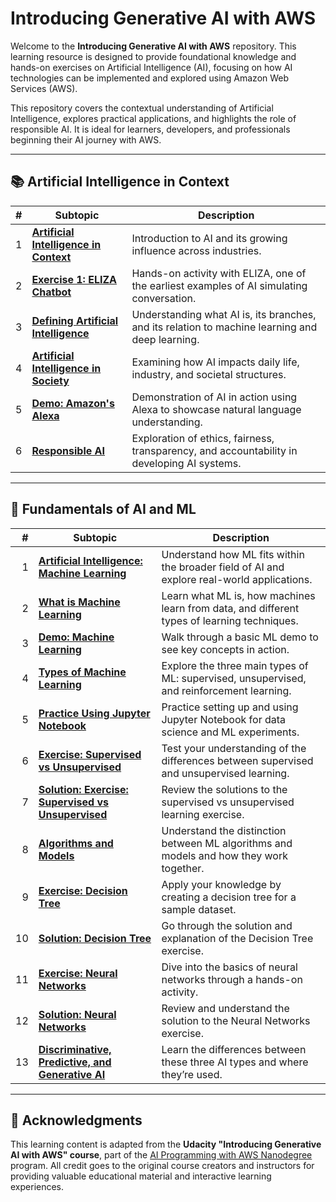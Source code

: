 # Introducing Generative AI with AWS

Welcome to the **Introducing Generative AI with AWS** repository. This learning resource is designed to provide foundational knowledge and hands-on exercises on Artificial Intelligence (AI), focusing on how AI technologies can be implemented and explored using Amazon Web Services (AWS).

This repository covers the contextual understanding of Artificial Intelligence, explores practical applications, and highlights the role of responsible AI. It is ideal for learners, developers, and professionals beginning their AI journey with AWS.

---

## 📚 Artificial Intelligence in Context

| **#** | **Subtopic** | **Description** |
|------:|--------------|-----------------|
| 1      | [**Artificial Intelligence in Context**](IntroductionToAI.md) | Introduction to AI and its growing influence across industries. |
| 2      | [**Exercise 1: ELIZA Chatbot**](Exercise1-Eliza.md) | Hands-on activity with ELIZA, one of the earliest examples of AI simulating conversation. |
| 3      | [**Defining Artificial Intelligence**](DefiningAI.md) | Understanding what AI is, its branches, and its relation to machine learning and deep learning. |
| 4      | [**Artificial Intelligence in Society**](AIInSociety.md) | Examining how AI impacts daily life, industry, and societal structures. |
| 5      | [**Demo: Amazon's Alexa**](Demo-Alexa.md) | Demonstration of AI in action using Alexa to showcase natural language understanding. |
| 6      | [**Responsible AI**](ResponsibleAI.md) | Exploration of ethics, fairness, transparency, and accountability in developing AI systems. |

---

## 📘 Fundamentals of AI and ML

| **#** | **Subtopic** | **Description** |
|------:|--------------|-----------------|
| 1 | [**Artificial Intelligence: Machine Learning**](MachineLearningIntro.md) | Understand how ML fits within the broader field of AI and explore real-world applications. |
| 2 | [**What is Machine Learning**](MachineLearning.md) | Learn what ML is, how machines learn from data, and different types of learning techniques. |
| 3 | [**Demo: Machine Learning**](MachineLearningDemo.md) | Walk through a basic ML demo to see key concepts in action. |
| 4 | [**Types of Machine Learning**](TypesOfML.md) | Explore the three main types of ML: supervised, unsupervised, and reinforcement learning. |
| 5 | [**Practice Using Jupyter Notebook**](PracticeUsingJupyter.md) | Practice setting up and using Jupyter Notebook for data science and ML experiments. |
| 6 | [**Exercise: Supervised vs Unsupervised**](Exercise2-SupervisedAndUnsupervised.md) | Test your understanding of the differences between supervised and unsupervised learning. |
| 7 | [**Solution: Exercise: Supervised vs Unsupervised**](SolutionExercise2.md) | Review the solutions to the supervised vs unsupervised learning exercise. |
| 8 | [**Algorithms and Models**](AlgorithmsAndModel.md) | Understand the distinction between ML algorithms and models and how they work together. |
| 9 | [**Exercise: Decision Tree**](Exercise%20Decision%20Tree.md) | Apply your knowledge by creating a decision tree for a sample dataset. |
|10 | [**Solution: Decision Tree**](Solution%20Decision%20Tree.md) | Go through the solution and explanation of the Decision Tree exercise. |
|11 | [**Exercise: Neural Networks**](Exercise%20Neural%20Networks.md) | Dive into the basics of neural networks through a hands-on activity. |
|12 | [**Solution: Neural Networks**](Solution%20Neural%20Networks.md) | Review and understand the solution to the Neural Networks exercise. |
|13 | [**Discriminative, Predictive, and Generative AI**](Discriminative%20Predictive%20Generative%20AI.md) | Learn the differences between these three AI types and where they’re used. |

---

## 🙏 Acknowledgments

This learning content is adapted from the **Udacity "Introducing Generative AI with AWS" course**, part of the [AI Programming with AWS Nanodegree](https://www.udacity.com/) program. All credit goes to the original course creators and instructors for providing valuable educational material and interactive learning experiences.
